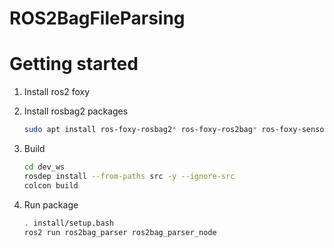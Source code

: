 # ROS2BagFileParsing

# Getting started

1. Install ros2 foxy
2. Install rosbag2 packages

    ```bash
    sudo apt install ros-foxy-rosbag2* ros-foxy-ros2bag* ros-foxy-sensor-msgs
    ```
3. Build
    
    ```bash
    cd dev_ws
    rosdep install --from-paths src -y --ignore-src
    colcon build
    ```

4. Run package

    ```bash
    . install/setup.bash
    ros2 run ros2bag_parser ros2bag_parser_node
    ```
